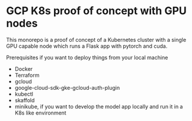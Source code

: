 # GCP K8s proof of concept with GPU nodes

This monorepo is a proof of concept of a Kubernetes cluster with a single GPU capable node which runs a Flask app with pytorch and cuda.

Prerequisites if you want to deploy things from your local machine

- Docker
- Terraform
- gcloud
- google-cloud-sdk-gke-gcloud-auth-plugin
- kubectl
- skaffold
- minikube, if you want to develop the model app locally and run it in a K8s like environment
